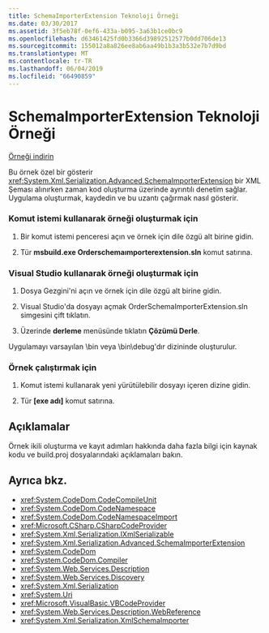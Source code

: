 ```yaml
---
title: SchemaImporterExtension Teknoloji Örneği
ms.date: 03/30/2017
ms.assetid: 3f5eb78f-0ef6-433a-b095-3a63b1ce0bc9
ms.openlocfilehash: d63461425fd0b3366d39892512577b0dd706de13
ms.sourcegitcommit: 155012a8a826ee8ab6aa49b1b3a3b532e7b7d9bd
ms.translationtype: MT
ms.contentlocale: tr-TR
ms.lasthandoff: 06/04/2019
ms.locfileid: "66490859"
---
```

# <a name="schemaimporterextension-technology-sample"></a>SchemaImporterExtension Teknoloji Örneği
[Örneği indirin](https://download.microsoft.com/download/4/7/B/47B2164C-E780-4B10-8DE4-2CB5B886E0A6/Technologies/Serialization/Xml%20Serialization/SchemaImporterExtension.zip.exe)  
  
 Bu örnek özel bir gösterir <xref:System.Xml.Serialization.Advanced.SchemaImporterExtension> bir XML Şeması alınırken zaman kod oluşturma üzerinde ayrıntılı denetim sağlar. Uygulama oluşturmak, kaydedin ve bu uzantı çağırmak nasıl gösterir.  
  
### <a name="to-build-the-sample-using-the-command-prompt"></a>Komut istemi kullanarak örneği oluşturmak için  
  
1. Bir komut istemi penceresi açın ve örnek için dile özgü alt birine gidin.  
  
2. Tür **msbuild.exe Orderschemaımporterextension.sln** komut satırına.  
  
### <a name="to-build-the-sample-using-visual-studio"></a>Visual Studio kullanarak örneği oluşturmak için  
  
1. Dosya Gezgini'ni açın ve örnek için dile özgü alt birine gidin.  
  
2. Visual Studio'da dosyayı açmak OrderSchemaImporterExtension.sln simgesini çift tıklatın.  
  
3. Üzerinde **derleme** menüsünde tıklatın **Çözümü Derle**.  
  
 Uygulamayı varsayılan \bin veya \bin\debug'dır dizininde oluşturulur.  
  
### <a name="to-run-the-sample"></a>Örnek çalıştırmak için  
  
1. Komut istemi kullanarak yeni yürütülebilir dosyayı içeren dizine gidin.  
  
2. Tür **[exe adı]** komut satırına.  
  
## <a name="remarks"></a>Açıklamalar  
 Örnek ikili oluşturma ve kayıt adımları hakkında daha fazla bilgi için kaynak kodu ve build.proj dosyalarındaki açıklamaları bakın.  
  
## <a name="see-also"></a>Ayrıca bkz.

- <xref:System.CodeDom.CodeCompileUnit>
- <xref:System.CodeDom.CodeNamespace>
- <xref:System.CodeDom.CodeNamespaceImport>
- <xref:Microsoft.CSharp.CSharpCodeProvider>
- <xref:System.Xml.Serialization.IXmlSerializable>
- <xref:System.Xml.Serialization.Advanced.SchemaImporterExtension>
- <xref:System.CodeDom>
- <xref:System.CodeDom.Compiler>
- <xref:System.Web.Services.Description>
- <xref:System.Web.Services.Discovery>
- <xref:System.Xml.Serialization>
- <xref:System.Uri>
- <xref:Microsoft.VisualBasic.VBCodeProvider>
- <xref:System.Web.Services.Description.WebReference>
- <xref:System.Xml.Serialization.XmlSchemaImporter>

